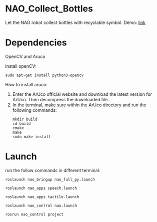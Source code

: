 # NAO_Collect_Bottles

Let the NAO robot collect bottles with recyclable symbol.
Demo: [link](https://youtu.be/Z2xT2zG202E)

# Dependencies
OpenCV and Aruco

Install openCV:
```
sudo apt-get install python3-opencv
``````

How to install aruco:
1. Enter the ArUco official website and download the latest version for ArUco. Then decompress the downloaded file.
2. In the terminal, make sure within the ArUco directory and run the following commands:
    ```
    mkdir build
    cd build
    cmake ..
    make
    sudo make install
    ```

# Launch
run the follow commands in different terminal:
```
roslaunch nao_bringup nao_full_py.launch

roslaunch nao_apps speech.launch 

roslaunch nao_apps tactile.launch 

roslaunch nao_control nao.launch

rosrun nao_control project
```
